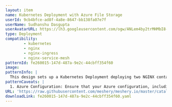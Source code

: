 ```yaml
---
layout: item
name: Kubernetes Deployment with Azure File Storage
userId: 9cb4bfce-ad8f-4a8e-8647-bb138fa07e7f
userName: Sudhanshu Dasgupta
userAvatarURL: https://lh3.googleusercontent.com/ogw/ANLem4by2trMHMbI8-4FCyNm2MbZ5hUTD5-Yxnyv3wImaQ=s32-c-mo
type: Deployment
compatibility: 
        - kubernetes
        - nginx
        - nginx-ingress
        - nginx-service-mesh
patternId: fe260015-147d-487a-9e2c-44cbff354f60
image: 
patternInfo: |
  This design sets up a Kubernetes Deployment deploying two NGINX containers. Each container utilizes an Azure File storage volume for shared data. The NGINX instances serve web content while accessing an Azure File share, enabling scalable and shared storage for the web servers.
patternCaveats: |
  1. Azure Configuration: Ensure that your Azure configuration, including secrets, is correctly set up to access the Azure File share.\n\n2. Data Sharing: Multiple NGINX containers share the same storage. Be cautious when handling write operations to avoid conflicts or data corruption.\n\n3. Scalability: Consider the scalability of both NGINX and Azure File storage to meet your application's demands.\n\n4. Security: Safeguard the secrets used to access Azure resources and limit access to only authorized entities.\n\n5. Pod Recovery: Ensure that the pod recovery strategy is well-defined to handle disruptions or node failures.\n\n6. Azure Costs: Monitor and manage costs associated with Azure File storage, as it may incur charges based on usage.\n\n7. Maintenance: Plan for regular maintenance and updates of both NGINX and Azure configurations to address security and performance improvements.\n\n8. Monitoring: Implement monitoring and alerts for both the NGINX containers and Azure File storage to proactively detect and address issues.\n\n9. Backup and Disaster Recovery: Establish a backup and disaster recovery plan to safeguard data stored in Azure File storage.
URL: 'https://raw.githubusercontent.com/meshery/meshery.io/master/catalog/fe260015-147d-487a-9e2c-44cbff354f60.yaml'
downloadLink: fe260015-147d-487a-9e2c-44cbff354f60.yaml
---
```

